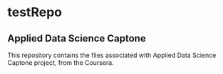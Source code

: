 # testRepo

## Applied Data Science Captone

This repository contains the files associated with Applied Data Science Captone project, from the Coursera.
